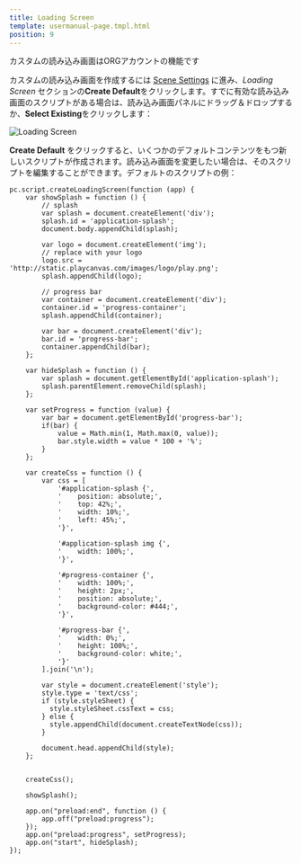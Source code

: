 ```yaml
---
title: Loading Screen
template: usermanual-page.tmpl.html
position: 9
---
```


<div class="alert alert-info">カスタムの読み込み画面はORGアカウントの機能です</div>

カスタムの読み込み画面を作成するには [Scene Settings][1] に進み、*Loading Screen* セクションの**Create Default**をクリックします。すでに有効な読み込み画面のスクリプトがある場合は、読み込み画面パネルにドラッグ＆ドロップするか、**Select Existing**をクリックします：

<img alt="Loading Screen" src="/images/user-manual/loading_screen.png" />

**Create Default** をクリックすると、いくつかのデフォルトコンテンツをもつ新しいスクリプトが作成されます。読み込み画面を変更したい場合は、そのスクリプトを編集することができます。デフォルトのスクリプトの例：

```
pc.script.createLoadingScreen(function (app) {
    var showSplash = function () {
        // splash
        var splash = document.createElement('div');
        splash.id = 'application-splash';
        document.body.appendChild(splash);

        var logo = document.createElement('img');
        // replace with your logo
        logo.src = 'http://static.playcanvas.com/images/logo/play.png';
        splash.appendChild(logo);

        // progress bar
        var container = document.createElement('div');
        container.id = 'progress-container';
        splash.appendChild(container);

        var bar = document.createElement('div');
        bar.id = 'progress-bar';
        container.appendChild(bar);
    };

    var hideSplash = function () {
        var splash = document.getElementById('application-splash');
        splash.parentElement.removeChild(splash);
    };

    var setProgress = function (value) {
        var bar = document.getElementById('progress-bar');
        if(bar) {
            value = Math.min(1, Math.max(0, value));
            bar.style.width = value * 100 + '%';
        }
    };

    var createCss = function () {
        var css = [
            '#application-splash {',
            '    position: absolute;',
            '    top: 42%;',
            '    width: 10%;',
            '    left: 45%;',
            '}',

            '#application-splash img {',
            '    width: 100%;',
            '}',

            '#progress-container {',
            '    width: 100%;',
            '    height: 2px;',
            '    position: absolute;',
            '    background-color: #444;',
            '}',

            '#progress-bar {',
            '    width: 0%;',
            '    height: 100%;',
            '    background-color: white;',
            '}'
        ].join('\n');

        var style = document.createElement('style');
        style.type = 'text/css';
        if (style.styleSheet) {
          style.styleSheet.cssText = css;
        } else {
          style.appendChild(document.createTextNode(css));
        }

        document.head.appendChild(style);
    };


    createCss();

    showSplash();

    app.on("preload:end", function () {
        app.off("preload:progress");
    });
    app.on("preload:progress", setProgress);
    app.on("start", hideSplash);
});

```

[1]: /user-manual/designer/settings

